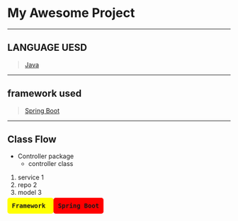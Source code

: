 <p align="center">
  <h1>My Awesome Project</h1>

 _ _ _ 
## LANGUAGE UESD
> [Java](https://www.oracle.com/java/)
_ _ _
## framework used
> [Spring Boot](https://spring.io/projects/spring-data)
_ _ _
## Class Flow
* Controller package
  * controller class
1. service 1
1. repo 2
1. model 3
<kbd style="background-color: yellow; padding: 10px; border-radius: 5px;">
  <b>Framework</b>  
</kbd>

<kbd style="background-color: red; padding: 10px; border-radius: 5px;">
  <b>Spring Boot</b>  
</kbd>


   
